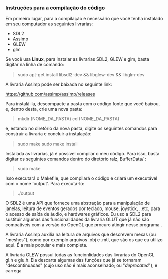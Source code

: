 <h3>Instruções para a compilação do código</h3>

Em primeiro lugar, para a compilação é necessário que você tenha instalado em seu computador as seguintes livrarias:

- SDL2
- Assimp
- GLEW
- glm

Se você usa <b>Linux</b>, para instalar as livrarias SDL2, GLEW e glm, basta digitar na linha de comando:

> sudo apt-get install libsdl2-dev && libglew-dev && libglm-dev

A livraria Assimp pode ser baixada no seguinte link:

<a href="https://github.com/assimp/assimp/releases">https://github.com/assimp/assimp/releases</a>

Para instalá-la, descompacte a pasta com o código fonte que você baixou, e, dentro desta, crie uma nova pasta:

> mkdir (NOME_DA_PASTA)
> cd (NOME_DA_PASTA)

e, estando no diretório da nova pasta, digite os seguintes comandos para construir a livraria e concluir a instalação:

> sudo make
> sudo make install

Instalada as livrarias, já é possível compilar o meu código. Para isso, basta digitar os seguintes comandos dentro do diretório raíz, BufferData/ :

> sudo make

Isso executará o Makefile, que compilará o código e criará um executável com o nome 'output'. Para executá-lo:

> ./output

O SDL2 é uma API que fornece uma abstração para a manipulação de janelas, leitura de eventos gerados por teclado, mouse, joystick, ..etc, para o acesso de saída de áudio, e hardwares gráficos. Eu uso a SDL2 para sustituir algumas das funcionalidades da livraria GLUT que já não são compatíveis com a versão do OpenGL que procuro atingir nesse programa .

A livraria Assimp auxilia na leitura de arquivos que descrevem mexas (ou "meshes"), como por exemplo arquivos .obj e .mtl, que são os que eu utilizo aqui. É a mais popular e mais completa.

A livriaria GLEW possui todas as funcionlidades das livrarias do OpenGL gl.h e glu.h. Ela descarta algumas das funções que já se tornaram "descontinuadas" (cujo uso não é mais aconselhado; ou "<i>deprecated</i>"), e carrega 
